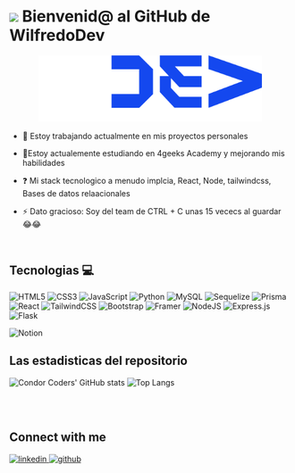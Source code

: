 # <img src="https://media3.giphy.com/media/v1.Y2lkPTc5MGI3NjExM3M4MW5kMW83NG1qczBndDE1OTdsc2lnOWs3cmtlNTlpZWFlN25yNyZlcD12MV9pbnRlcm5hbF9naWZfYnlfaWQmY3Q9Zw/3NyvreZAtNLrNKTrKa/giphy.gif" width="100"/> Bienvenid@ al GitHub de WilfredoDev


<div align="center">
<img src="wdev_logo.png" width="400"/>
</div>
  

- 🔭 Estoy trabajando actualmente en mis proyectos personales  
  

- 🌱Estoy actualemente estudiando en 4geeks Academy y mejorando mis habilidades  
  

- ❓ Mi stack tecnologico a menudo implcia, React, Node, tailwindcss, Bases de datos relaacionales  
  

- ⚡ Dato gracioso: Soy del team de CTRL + C unas 15 vececs al guardar 😂😂  
  

<br/>  

## Tecnologias 💻
![HTML5](https://img.shields.io/badge/html5-%23E34F26.svg?style=for-the-badge&logo=html5&logoColor=white)
![CSS3](https://img.shields.io/badge/css3-%231572B6.svg?style=for-the-badge&logo=css3&logoColor=white)
![JavaScript](https://img.shields.io/badge/javascript-%23323330.svg?style=for-the-badge&logo=javascript&logoColor=%23F7DF1E)
![Python](https://img.shields.io/badge/python-3670A0?style=for-the-badge&logo=python&logoColor=ffdd54)
![MySQL](https://img.shields.io/badge/mysql-%2300f.svg?style=for-the-badge&logo=mysql&logoColor=white)
![Sequelize](https://img.shields.io/badge/Sequelize-52B0E7?style=for-the-badge&logo=Sequelize&logoColor=white)
![Prisma](https://img.shields.io/badge/Prisma-3982CE?style=for-the-badge&logo=Prisma&logoColor=white)
<br/>
![React](https://img.shields.io/badge/react-%2320232a.svg?style=for-the-badge&logo=react&logoColor=%2361DAFB)
![TailwindCSS](https://img.shields.io/badge/tailwindcss-%2338B2AC.svg?style=for-the-badge&logo=tailwind-css&logoColor=white)
![Bootstrap](https://img.shields.io/badge/bootstrap-%238511FA.svg?style=for-the-badge&logo=bootstrap&logoColor=white)
![Framer](https://img.shields.io/badge/Framer-black?style=for-the-badge&logo=framer&logoColor=blue)
![NodeJS](https://img.shields.io/badge/node.js-6DA55F?style=for-the-badge&logo=node.js&logoColor=white)
![Express.js](https://img.shields.io/badge/express.js-%23404d59.svg?style=for-the-badge&logo=express&logoColor=%2361DAFB)
![Flask](https://img.shields.io/badge/flask-%23000.svg?style=for-the-badge&logo=flask&logoColor=white)

![Notion](https://img.shields.io/badge/Notion-%23000000.svg?style=for-the-badge&logo=notion&logoColor=white)

## Las estadisticas del repositorio
![Condor Coders' GitHub stats](https://github-readme-stats.vercel.app/api?username=DevWilfredo&show_icons=true&theme=dark) ![Top Langs](https://github-readme-stats.vercel.app/api/top-langs/?username=DevWilfredo&layout=compact&theme=dark)

<br/>

<br/>


## Connect with me  
<div align="left">
<a href="https://linkedin.com/in/wilfredo-pinto-mata" target="_blank">
<img src=https://img.shields.io/badge/linkedin-%231E77B5.svg?&style=for-the-badge&logo=linkedin&logoColor=white alt=linkedin style="margin-bottom: 5px;" />
</a>
<a href="https://github.com/https://github.com/DevWilfredo" target="_blank">
<img src=https://img.shields.io/badge/github-%2324292e.svg?&style=for-the-badge&logo=github&logoColor=white alt=github style="margin-bottom: 5px;" />
</a>  
</div>  

